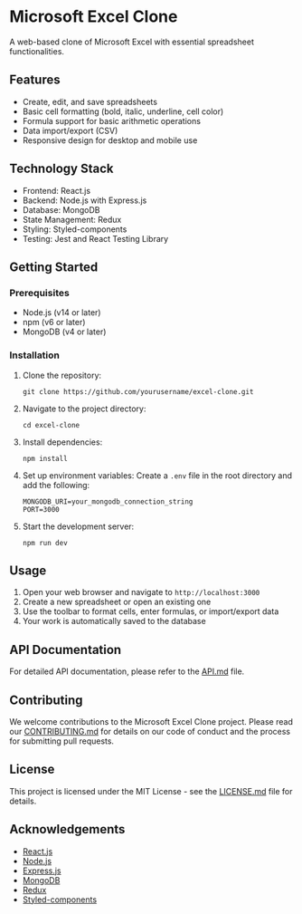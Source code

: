 # Microsoft Excel Clone

A web-based clone of Microsoft Excel with essential spreadsheet functionalities.

## Features

- Create, edit, and save spreadsheets
- Basic cell formatting (bold, italic, underline, cell color)
- Formula support for basic arithmetic operations
- Data import/export (CSV)
- Responsive design for desktop and mobile use

## Technology Stack

- Frontend: React.js
- Backend: Node.js with Express.js
- Database: MongoDB
- State Management: Redux
- Styling: Styled-components
- Testing: Jest and React Testing Library

## Getting Started

### Prerequisites

- Node.js (v14 or later)
- npm (v6 or later)
- MongoDB (v4 or later)

### Installation

1. Clone the repository:
   ```
   git clone https://github.com/yourusername/excel-clone.git
   ```

2. Navigate to the project directory:
   ```
   cd excel-clone
   ```

3. Install dependencies:
   ```
   npm install
   ```

4. Set up environment variables:
   Create a `.env` file in the root directory and add the following:
   ```
   MONGODB_URI=your_mongodb_connection_string
   PORT=3000
   ```

5. Start the development server:
   ```
   npm run dev
   ```

## Usage

1. Open your web browser and navigate to `http://localhost:3000`
2. Create a new spreadsheet or open an existing one
3. Use the toolbar to format cells, enter formulas, or import/export data
4. Your work is automatically saved to the database

## API Documentation

For detailed API documentation, please refer to the [API.md](./API.md) file.

## Contributing

We welcome contributions to the Microsoft Excel Clone project. Please read our [CONTRIBUTING.md](./CONTRIBUTING.md) for details on our code of conduct and the process for submitting pull requests.

## License

This project is licensed under the MIT License - see the [LICENSE.md](./LICENSE.md) file for details.

## Acknowledgements

- [React.js](https://reactjs.org/)
- [Node.js](https://nodejs.org/)
- [Express.js](https://expressjs.com/)
- [MongoDB](https://www.mongodb.com/)
- [Redux](https://redux.js.org/)
- [Styled-components](https://styled-components.com/)